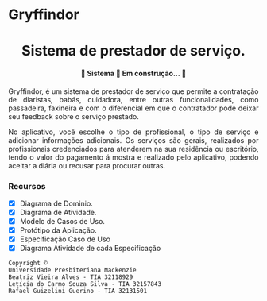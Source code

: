 # Gryffindor
<h1 align="center"> Sistema de prestador de serviço. </h1>

<h4 align="center"> 
	🚧  Sistema 🚀 Em construção...  🚧
</h4>

<p align="justify"> Gryffindor, é um sistema de prestador de serviço que permite a contratação de diaristas, babás, cuidadora, entre outras funcionalidades, como passadeira, faxineira e com o diferencial em que o contratador pode deixar seu feedback sobre o serviço prestado.</p>
<p align="justify"> No aplicativo, você escolhe o tipo de profissional, o tipo de serviço e adicionar informações adicionais. Os serviços são gerais, realizados por profissionais credenciados para atenderem na sua residência ou escritório, tendo o valor do pagamento á mostra e realizado pelo aplicativo, podendo aceitar a diária ou recusar para procurar outras. </p>

### Recursos

- [x] Diagrama de Dominio.
- [x] Diagrama de Atividade.
- [x] Modelo de Casos de Uso.
- [x] Protótipo da Aplicação.
- [x] Especificação Caso de Uso
- [x] Diagrama Atividade de cada Especificação 

```
Copyright ©
Universidade Presbiteriana Mackenzie
Beatriz Vieira Alves - TIA 32118929
Letícia do Carmo Souza Silva - TIA 32157843
Rafael Guizelini Guerino - TIA 32131501
```
